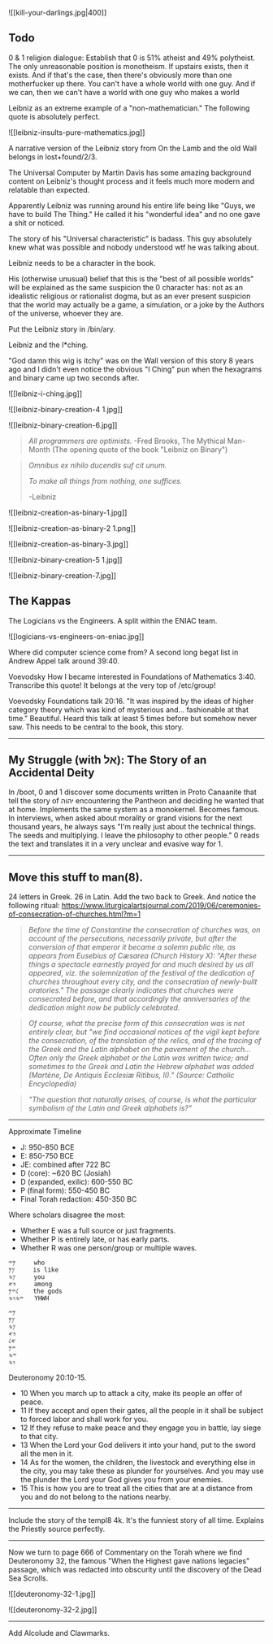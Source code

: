 
![[kill-your-darlings.jpg|400]]


## Todo

0 & 1 religion dialogue: Establish that 0 is 51% atheist and 49% polytheist. The only unreasonable position is monotheism. If upstairs exists, then it exists. And if that's the case, then there's obviously more than one motherfucker up there. You can't have a whole world with one guy. And if we can, then we can't have a world with one guy who makes a world 

Leibniz as an extreme example of a "non-mathematician." The following quote is absolutely perfect.

![[leibniz-insults-pure-mathematics.jpg]]

A narrative version of the Leibniz story from On the Lamb and the old Wall belongs in lost+found/2/3.

The Universal Computer by Martin Davis has some amazing background content on Leibniz's thought process and it feels much more modern and relatable than expected.

Apparently Leibniz was running around his entire life being like "Guys, we have to build The Thing." He called it his "wonderful idea" and no one gave a shit or noticed. 

The story of his "Universal characteristic" is badass. This guy absolutely knew what was possible and nobody understood wtf he was talking about.

Leibniz needs to be a character in the book.

His (otherwise unusual) belief that this is the "best of all possible worlds" will be explained as the same suspicion the 0 character has: not as an idealistic religious or rationalist dogma, but as an ever present suspicion that the world may actually be a game, a simulation, or a joke by the Authors of the universe, whoever they are.

Put the Leibniz story in /bin/ary.

Leibniz and the I\*ching.

"God damn this wig is itchy" was on the Wall version of this story 8 years ago and I didn't even notice the obvious "I Ching" pun when the hexagrams and binary came up two seconds after.

![[leibniz-i-ching.jpg]]

![[leibniz-binary-creation-4 1.jpg]]


![[leibniz-binary-creation-6.jpg]]


> _All programmers are optimists._
> -Fred Brooks, The Mythical Man-Month
> (The opening quote of the book "Leibniz on Binary")

> _Omnibus ex nihilo ducendis suf cit unum._
> 
> _To make all things from nothing, one suffices._
> 
> -Leibniz

![[leibniz-creation-as-binary-1.jpg]]

![[leibniz-creation-as-binary-2 1.png]]

![[leibniz-creation-as-binary-3.jpg]]

![[leibniz-binary-creation-5 1.jpg]]

![[leibniz-binary-creation-7.jpg]]


## The Kappas
The Logicians vs the Engineers.
A split within the ENIAC team.

![[logicians-vs-engineers-on-eniac.jpg]]

Where did computer science come from? A second long begat list in Andrew Appel talk around 39:40.


Voevodsky How I became interested in Foundations of Mathematics 3:40. Transcribe this quote! It belongs at the very top of /etc/group!

Voevodsky Foundations talk 20:16. "It was inspired by the ideas of higher category theory which was kind of mysterious and... fashionable at that time." Beautiful. Heard this talk at least 5 times before but somehow never saw. This needs to be central to the book, this story.

---

## My Struggle (with אל): The Story of an Accidental Deity

In /boot, 0 and 1 discover some documents written in Proto Canaanite that tell the story of יהוה encountering the Pantheon and deciding he wanted that at home. Implements the same system as a monokernel. Becomes famous. In interviews, when asked about morality or grand visions for the next thousand years, he always says "I'm really just about the technical things. The seeds and multiplying. I leave the philosophy to other people." 0 reads the text and translates it in a very unclear and evasive way for 1. 

---

## Move this stuff to man(8).

24 letters in Greek.
26 in Latin.
Add the two back to Greek.
And notice the following ritual:
https://www.liturgicalartsjournal.com/2019/06/ceremonies-of-consecration-of-churches.html?m=1

> _Before the time of Constantine the consecration of churches was, on account of the persecutions, necessarily private, but after the conversion of that emperor it became a solemn public rite, as appears from Eusebius of Cæsarea (Church History X): "After these things a spectacle earnestly prayed for and much desired by us all appeared, viz. the solemnization of the festival of the dedication of churches throughout every city, and the consecration of newly-built oratories." The passage clearly indicates that churches were consecrated before, and that accordingly the anniversaries of the dedication might now be publicly celebrated._

> _Of course, what the precise form of this consecration was is not entirely clear, but "we find occasional notices of the vigil kept before the consecration, of the translation of the relics, and of the tracing of the Greek and the Latin alphabet on the pavement of the church... Often only the Greek alphabet or the Latin was written twice; and sometimes to the Greek and Latin the Hebrew alphabet was added (Martène, De Antiquis Ecclesiæ Ritibus, II)." (Source: Catholic Encyclopedia)_

> _"The question that naturally arises, of course, is what the particular symbolism of the Latin and Greek alphabets is?"_

---

Approximate Timeline
- J: 950-850 BCE
- E: 850-750 BCE
- JE: combined after 722 BC
- D (core): ~620 BC (Josiah)
- D (expanded, exilic): 600-550 BC
- P (final form): 550-450 BC
- Final Torah redaction: 450-350 BC

Where scholars disagree the most:
- Whether E was a full source or just fragments.
- Whether P is entirely late, or has early parts.
- Whether R was one person/group or multiple waves.

```
𐤌𐤉     who
𐤊𐤌     is like
𐤊𐤄     you
𐤁𐤀     among
𐤋𐤉𐤌    the gods
𐤉𐤄𐤅𐤄   YHWH
```

```
𐤌𐤉
𐤊𐤌
𐤊𐤄
𐤁𐤀 
𐤀𐤋
𐤉𐤌
𐤉𐤄
𐤅𐤄
```

Deuteronomy 20:10-15.
- 10 When you march up to attack a city, make its people an offer of peace.
- 11 If they accept and open their gates, all the people in it shall be subject to forced labor and shall work for you.
- 12 If they refuse to make peace and they engage you in battle, lay siege to that city.
- 13 When the Lord your God delivers it into your hand, put to the sword all the men in it.
- 14 As for the women, the children, the livestock and everything else in the city, you may take these as plunder for yourselves. And you may use the plunder the Lord your God gives you from your enemies.
- 15 This is how you are to treat all the cities that are at a distance from you and do not belong to the nations nearby.


---

Include the story of the templ8 4k.
It's the funniest story of all time.
Explains the Priestly source perfectly.

---

Now we turn to page 666 of Commentary on the Torah where we find Deuteronomy 32, the famous "When the Highest gave nations legacies" passage, which was redacted into obscurity until the discovery of the Dead Sea Scrolls.

![[deuteronomy-32-1.jpg]]

![[deuteronomy-32-2.jpg]]

---

Add Alcolude and Clawmarks.